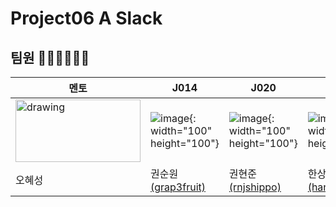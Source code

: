 # Project06 A Slack

## 팀원 💁🏻‍♀️💁🏻‍♂️

| 멘토   | J014                                             | J020                                            | J214                                                   |
| ------| -------------------------------------------------| ----------------------------------------------- | ------------------------------------------------------- |
| <img src="https://user-images.githubusercontent.com/13213473/101148143-a18c0300-3660-11eb-842b-82c58612a12f.png" alt="drawing" height="100" width="200"/>  | ![image](https://user-images.githubusercontent.com/13213473/101148143-a18c0300-3660-11eb-842b-82c58612a12f.png){: width="100" height="100"}|![image](https://user-images.githubusercontent.com/13213473/101148240-bc5e7780-3660-11eb-8571-23441193b748.png){: width="100" height="100"}|![image](https://user-images.githubusercontent.com/13213473/101148193-b10b4c00-3660-11eb-8e4e-7213c2c5bab8.png){: width="100" height="100"}|
| 오혜성| 권순원[(grap3fruit)](https://github.com/grap3fruit)| 권현준[(rnjshippo)](https://github.com/rnjshippo)| 한상욱[(hansanguk0222)](https://github.com/hansanguk0222)|
